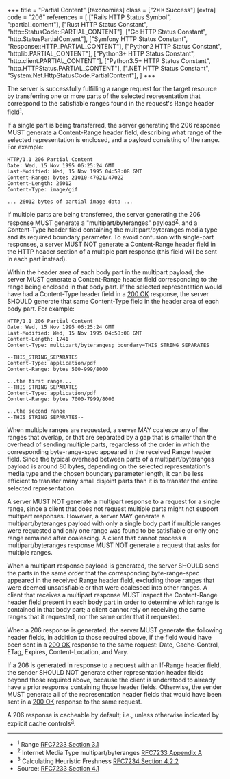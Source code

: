 +++
title = "Partial Content"
[taxonomies]
class = ["2&times;&times; Success"]
[extra]
code = "206"
references = [
    ["Rails HTTP Status Symbol", ":partial_content"],
    ["Rust HTTP Status Constant", "http::StatusCode::PARTIAL_CONTENT"],
    ["Go HTTP Status Constant", "http.StatusPartialContent"],
    ["Symfony HTTP Status Constant", "Response::HTTP_PARTIAL_CONTENT"],
    ["Python2 HTTP Status Constant", "httplib.PARTIAL_CONTENT"],
    ["Python3+ HTTP Status Constant", "http.client.PARTIAL_CONTENT"],
    ["Python3.5+ HTTP Status Constant", "http.HTTPStatus.PARTIAL_CONTENT"],
    [".NET HTTP Status Constant", "System.Net.HttpStatusCode.PartialContent"],
]
+++

The server is successfully fulfilling a range request for the target resource by transferring one or more parts of the selected representation that correspond to the satisfiable ranges found in the request's Range header field<sup>[1](#ref-1)</sup>.

If a single part is being transferred, the server generating the 206 response MUST generate a Content-Range header field, describing what range of the selected representation is enclosed, and a payload consisting of the range. For example:

```
HTTP/1.1 206 Partial Content
Date: Wed, 15 Nov 1995 06:25:24 GMT
Last-Modified: Wed, 15 Nov 1995 04:58:08 GMT
Content-Range: bytes 21010-47021/47022
Content-Length: 26012
Content-Type: image/gif

... 26012 bytes of partial image data ...
```

If multiple parts are being transferred, the server generating the 206 response MUST generate a "multipart/byteranges" payload<sup>[2](#ref-2)</sup>, and a Content-Type header field containing the multipart/byteranges media type and its required boundary parameter. To avoid confusion with single-part responses, a server MUST NOT generate a Content-Range header field in the HTTP header section of a multiple part response (this field will be sent in each part instead).

Within the header area of each body part in the multipart payload, the server MUST generate a Content-Range header field corresponding to the range being enclosed in that body part. If the selected representation would have had a Content-Type header field in a [200 OK](/200) response, the server SHOULD generate that same Content-Type field in the header area of each body part. For example:

```
HTTP/1.1 206 Partial Content
Date: Wed, 15 Nov 1995 06:25:24 GMT
Last-Modified: Wed, 15 Nov 1995 04:58:08 GMT
Content-Length: 1741
Content-Type: multipart/byteranges; boundary=THIS_STRING_SEPARATES

--THIS_STRING_SEPARATES
Content-Type: application/pdf
Content-Range: bytes 500-999/8000

...the first range...
--THIS_STRING_SEPARATES
Content-Type: application/pdf
Content-Range: bytes 7000-7999/8000

...the second range
--THIS_STRING_SEPARATES--
```

When multiple ranges are requested, a server MAY coalesce any of the ranges that overlap, or that are separated by a gap that is smaller than the overhead of sending multiple parts, regardless of the order in which the corresponding byte-range-spec appeared in the received Range header field. Since the typical overhead between parts of a multipart/byteranges payload is around 80 bytes, depending on the selected representation's media type and the chosen boundary parameter length, it can be less efficient to transfer many small disjoint parts than it is to transfer the entire selected representation.

A server MUST NOT generate a multipart response to a request for a single range, since a client that does not request multiple parts might not support multipart responses. However, a server MAY generate a multipart/byteranges payload with only a single body part if multiple ranges were requested and only one range was found to be satisfiable or only one range remained after coalescing. A client that cannot process a multipart/byteranges response MUST NOT generate a request that asks for multiple ranges.

When a multipart response payload is generated, the server SHOULD send the parts in the same order that the corresponding byte-range-spec appeared in the received Range header field, excluding those ranges that were deemed unsatisfiable or that were coalesced into other ranges. A client that receives a multipart response MUST inspect the Content-Range header field present in each body part in order to determine which range is contained in that body part; a client cannot rely on receiving the same ranges that it requested, nor the same order that it requested.

When a 206 response is generated, the server MUST generate the following header fields, in addition to those required above, if the field would have been sent in a [200 OK](/200) response to the same request: Date, Cache-Control, ETag, Expires, Content-Location, and Vary.

If a 206 is generated in response to a request with an If-Range header field, the sender SHOULD NOT generate other representation header fields beyond those required above, because the client is understood to already have a prior response containing those header fields. Otherwise, the sender MUST generate all of the representation header fields that would have been sent in a [200 OK](/200) response to the same request.

A 206 response is cacheable by default; i.e., unless otherwise indicated by explicit cache controls<sup>[3](#ref-3)</sup>.

---

* <span id="ref-1"><sup>1</sup> Range [RFC7233 Section 3.1][2]</span>
* <span id="ref-2"><sup>2</sup> Internet Media Type multipart/byteranges
[RFC7233 Appendix A][3]</span>
* <span id="ref-3"><sup>3</sup> Calculating Heuristic Freshness
[RFC7234 Section 4.2.2][4]</span>
* Source: [RFC7233 Section 4.1][1]

[1]: <http://tools.ietf.org/html/rfc7233#section-4.1>
[2]: <http://tools.ietf.org/html/rfc7233#section-3.1>
[3]: <http://tools.ietf.org/html/rfc7233#appendix-A>
[4]: <http://tools.ietf.org/html/rfc7234#section-4.2.2>
